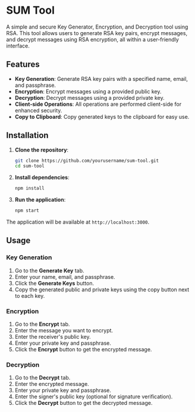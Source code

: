 # SUM Tool

A simple and secure Key Generator, Encryption, and Decryption tool using RSA. This tool allows users to generate RSA key pairs, encrypt messages, and decrypt messages using RSA encryption, all within a user-friendly interface.

## Features

- **Key Generation**: Generate RSA key pairs with a specified name, email, and passphrase.
- **Encryption**: Encrypt messages using a provided public key.
- **Decryption**: Decrypt messages using a provided private key.
- **Client-side Operations**: All operations are performed client-side for enhanced security.
- **Copy to Clipboard**: Copy generated keys to the clipboard for easy use.

## Installation

1. **Clone the repository**:

   ```sh
   git clone https://github.com/yourusername/sum-tool.git
   cd sum-tool
   ```

2. **Install dependencies**:

   ```sh
   npm install
   ```

3. **Run the application**:
   ```sh
   npm start
   ```

The application will be available at `http://localhost:3000`.

## Usage

### Key Generation

1. Go to the **Generate Key** tab.
2. Enter your name, email, and passphrase.
3. Click the **Generate Keys** button.
4. Copy the generated public and private keys using the copy button next to each key.

### Encryption

1. Go to the **Encrypt** tab.
2. Enter the message you want to encrypt.
3. Enter the receiver's public key.
4. Enter your private key and passphrase.
5. Click the **Encrypt** button to get the encrypted message.

### Decryption

1. Go to the **Decrypt** tab.
2. Enter the encrypted message.
3. Enter your private key and passphrase.
4. Enter the signer's public key (optional for signature verification).
5. Click the **Decrypt** button to get the decrypted message.

